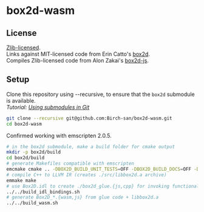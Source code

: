 # box2d-wasm

## License

[Zlib-licensed](LICENSE.zlib.txt).  
Links against MIT-licensed code from Erin Catto's [box2d](https://github.com/erincatto/box2d).  
Compiles Zlib-licensed code from Alon Zakai's [box2d-js](https://github.com/kripken/box2d.js).

## Setup

Clone this repository using --recursive, to ensure that the `box2d` submodule is available.  
_Tutorial: [Using submodules in Git](https://www.vogella.com/tutorials/GitSubmodules/article.html)_

```bash
git clone --recursive git@github.com:Birch-san/box2d-wasm.git
cd box2d-wasm
```

Confirmed working with emscripten 2.0.5.

```bash
# in the box2d submodule, make a build folder for cmake output
mkdir -p box2d/build
cd box2d/build
# generate Makefiles compatible with emscripten
emcmake cmake .. -DBOX2D_BUILD_UNIT_TESTS=OFF -DBOX2D_BUILD_DOCS=OFF -DBOX2D_BUILD_TESTBED=OFF
# compile C++ to LLVM IR (creates ./src/libbox2d.a archive)
emmake make
# use Box2D.idl to create ./box2d_glue.{js,cpp} for invoking functionality from libbox2d
../../build_idl_bindings.sh
# generate Box2D_*.{wasm,js} from glue code + libbox2d.a
../../build_wasm.sh
```
